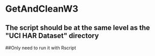 # GetAndCleanW3

## The script should be at the same level as the "UCI HAR Dataset" directory

##Only need to run it with Rscript
